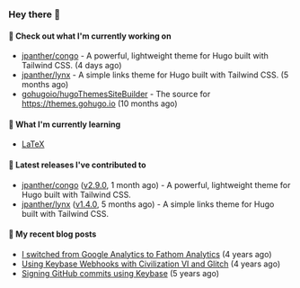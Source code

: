 ### Hey there 👋

#### 👷 Check out what I'm currently working on

- [jpanther/congo](https://github.com/jpanther/congo) - A powerful, lightweight theme for Hugo built with Tailwind CSS. (4 days ago)
- [jpanther/lynx](https://github.com/jpanther/lynx) - A simple links theme for Hugo built with Tailwind CSS. (5 months ago)
- [gohugoio/hugoThemesSiteBuilder](https://github.com/gohugoio/hugoThemesSiteBuilder) - The source for https://themes.gohugo.io (10 months ago)

#### 🌱 What I'm currently learning
- [LaTeX](https://www.latex-project.org)

#### 🔭 Latest releases I've contributed to

- [jpanther/congo](https://github.com/jpanther/congo) ([v2.9.0](https://github.com/jpanther/congo/releases/tag/v2.9.0), 1 month ago) - A powerful, lightweight theme for Hugo built with Tailwind CSS.
- [jpanther/lynx](https://github.com/jpanther/lynx) ([v1.4.0](https://github.com/jpanther/lynx/releases/tag/v1.4.0), 5 months ago) - A simple links theme for Hugo built with Tailwind CSS.

#### 📜 My recent blog posts

- [I switched from Google Analytics to Fathom Analytics](https://jamespanther.com/writings/i-switched-from-google-analytics-to-fathom-analytics/) (4 years ago)
- [Using Keybase Webhooks with Civilization VI and Glitch](https://jamespanther.com/writings/using-keybase-webhooks-with-civilization-vi/) (4 years ago)
- [Signing GitHub commits using Keybase](https://jamespanther.com/writings/signing-github-commits-using-keybase/) (5 years ago)
